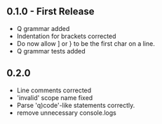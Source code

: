 ## 0.1.0 - First Release
* Q grammar added
* Indentation for brackets corrected
* Do now allow ] or } to be the first char on a line.
* Q grammar tests added
## 0.2.0
* Line comments corrected
* 'invalid' scope name fixed
* Parse 'q)code'-like statements correctly.
* remove unnecessary console.logs
